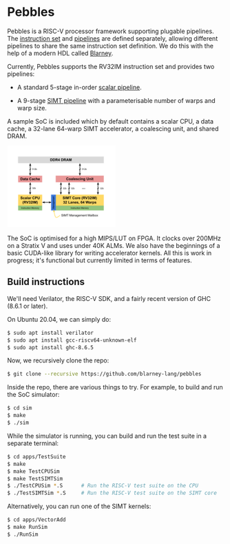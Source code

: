 # Pebbles

Pebbles is a RISC-V processor framework supporting plugable pipelines.
The [instruction set](src/Pebbles/Instructions) and
[pipelines](src/Pebbles/Pipeline) are defined separately, allowing
different pipelines to share the same instruction set definition. 
We do this with the help of a modern HDL called
[Blarney](https://github.com/blarney-lang/blarney).

Currently, Pebbles supports the RV32IM instruction set and provides
two pipelines:

  * A standard 5-stage in-order [scalar pipeline](src/Pebbles/Pipeline/Scalar.hs).

  * A 9-stage [SIMT pipeline](src/Pebbles/Pipeline/SIMT/)
    with a parameterisable number of warps and warp size.

A sample SoC is included which by default contains a scalar CPU, a
data cache, a 32-lane 64-warp SIMT accelerator, a coalescing unit, and
shared DRAM.

<img src="doc/SoC.svg" width="50%">

The SoC is optimised for a high MIPS/LUT on FPGA.  It clocks over
200MHz on a Stratix V and uses under 40K ALMs.  We also have the
beginnings of a basic CUDA-like library for writing accelerator
kernels. All this is work in progress; it's functional but
currently limited in terms of features.

## Build instructions

We'll need Verilator, the RISC-V SDK, and a fairly recent version
of GHC (8.6.1 or later).

On Ubuntu 20.04, we can simply do:

```sh
$ sudo apt install verilator
$ sudo apt install gcc-riscv64-unknown-elf
$ sudo apt install ghc-8.6.5
```

Now, we recursively clone the repo:

```sh
$ git clone --recursive https://github.com/blarney-lang/pebbles
```

Inside the repo, there are various things to try.  For example, to
build and run the SoC simulator:

```sh
$ cd sim
$ make
$ ./sim
```

While the simulator is running, you can build and run the test suite
in a separate terminal:

```sh
$ cd apps/TestSuite
$ make
$ make TestCPUSim
$ make TestSIMTSim
$ ./TestCPUSim *.S      # Run the RISC-V test suite on the CPU
$ ./TestSIMTSim *.S     # Run the RISC-V test suite on the SIMT core
```

Alternatively, you can run one of the SIMT kernels:

```sh
$ cd apps/VectorAdd
$ make RunSim
$ ./RunSim
```
